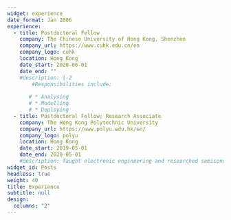 ```yaml
---
widget: experience
date_format: Jan 2006
experience:
  - title: Postdoctoral Fellow
    company: The Chinese University of Hong Kong, Shenzhen
    company_url: https://www.cuhk.edu.cn/en
    company_logo: cuhk
    location: Hong Kong
    date_start: 2020-06-01
    date_end: ""
    #description: |-2
        #Responsibilities include:
        
       # * Analysing
       # * Modelling
       # * Deploying
  - title: Postdoctoral Fellow; Research Associate
    company: The Hong Kong Polytechnic University
    company_url: https://www.polyu.edu.hk/en/
    company_logo: polyu
    location: Hong Kong
    date_start: 2019-05-01
    date_end: 2020-05-01
    #description: Taught electronic engineering and researched semiconductor physics.
widget_id: Posts
headless: true
weight: 40
title: Experience
subtitle: null
design:
  columns: "2"
---
```

